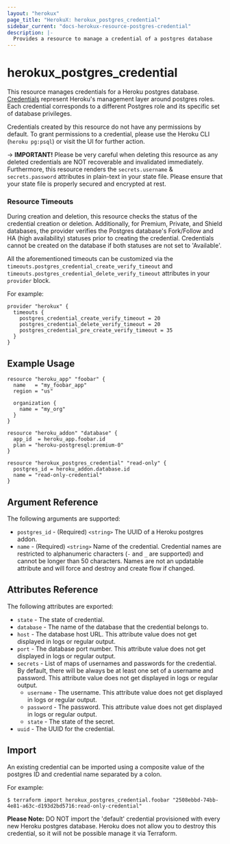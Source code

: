 ```yaml
---
layout: "herokux"
page_title: "HerokuX: herokux_postgres_credential"
sidebar_current: "docs-herokux-resource-postgres-credential"
description: |-
  Provides a resource to manage a credential of a postgres database
---
```


# herokux\_postgres\_credential

This resource manages credentials for a Heroku postgres database. [Credentials](https://devcenter.heroku.com/articles/heroku-postgresql-credentials)
represent Heroku's management layer around postgres roles. Each credential corresponds to a different
Postgres role and its specific set of database privileges.

Credentials created by this resource do not have any permissions by default. To grant permissions to a credential,
please use the Heroku CLI (`heroku pg:psql`) or visit the UI for further action.

-> **IMPORTANT!**
Please be very careful when deleting this resource as any deleted credentials are NOT recoverable and invalidated immediately.
Furthermore, this resource renders the `secrets.username` & `secrets.password` attributes in plain-text in your state file.
Please ensure that your state file is properly secured and encrypted at rest.

### Resource Timeouts
During creation and deletion, this resource checks the status of the credential creation or deletion.
Additionally, for Premium, Private, and Shield databases, the provider verifies the Postgres database's Fork/Follow
and HA (high availability) statuses prior to creating the credential. Credentials cannot be created on the database
if both statuses are not set to 'Available'.

All the aforementioned timeouts can be customized via the `timeouts.postgres_credential_create_verify_timeout` and
`timeouts.postgres_credential_delete_verify_timeout` attributes in your `provider` block.

For example:

```hcl-terraform
provider "herokux" {
  timeouts {
    postgres_credential_create_verify_timeout = 20
    postgres_credential_delete_verify_timeout = 20
    postgres_credential_pre_create_verify_timeout = 35
  }
}
```

## Example Usage

```hcl-terraform
resource "heroku_app" "foobar" {
  name   = "my_foobar_app"
  region = "us"

  organization {
    name = "my_org"
  }
}

resource "heroku_addon" "database" {
  app_id  = heroku_app.foobar.id
  plan = "heroku-postgresql:premium-0"
}

resource "herokux_postgres_credential" "read-only" {
  postgres_id = heroku_addon.database.id
  name = "read-only-credential"
}
```

## Argument Reference

The following arguments are supported:

* `postgres_id` - (Required) `<string>` The UUID of a Heroku postgres addon.
* `name` - (Required) `<string>` Name of the credential. Credential names are restricted to alphanumeric characters
  (`-` and `_` are supported) and cannot be longer than 50 characters. Names are not an updatable attribute and will
  force and destroy and create flow if changed.

## Attributes Reference

The following attributes are exported:

* `state` - The state of credential.
* `database` - The name of the database that the credential belongs to.
* `host` - The database host URL. This attribute value does not get displayed in logs or regular output.
* `port` - The database port number. This attribute value does not get displayed in logs or regular output.
* `secrets` - List of maps of usernames and passwords for the credential. By default, there will be always be at least
one set of a username and password. This attribute value does not get displayed in logs or regular output.
    * `username` - The username. This attribute value does not get displayed in logs or regular output.
    * `password` - The password. This attribute value does not get displayed in logs or regular output.
    * `state` - The state of the secret.
* `uuid` - The UUID for the credential.

## Import

An existing credential can be imported using a composite value
of the postgres ID and credential name separated by a colon.

For example:

```shell script
$ terraform import herokux_postgres_credential.foobar "2508ebbd-74bb-4e81-a63c-d193d2bd5716:read-only-credential"
```

**Please Note:** DO NOT import the 'default' credential provisioned with every new Heroku postgres database.
Heroku does not allow you to destroy this credential, so it will not be possible manage it via Terraform.
